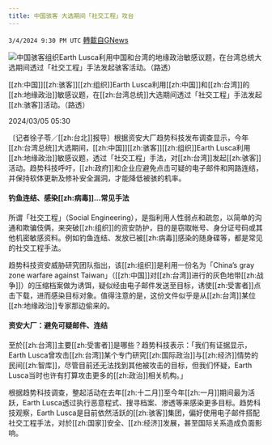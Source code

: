 ```yaml
---
title: 中国骇客 大选期间「社交工程」攻台
---
```

`3/4/2024 9:30 PM UTC` [轉載自GNews](https://gnews.org/articles/2364944)

![中国骇客组织Earth Lusca利用中国和台湾的地缘政治敏感议题，在台湾总统大选期间透过「社交工程」手法发起骇客活动。（路透）](https://img.ltn.com.tw/Upload/news/600/2024/03/05/60.jpg "中国骇客组织Earth Lusca利用中国和台湾的地缘政治敏感议题，在台湾总统大选期间透过「社交工程」手法发起骇客活动。（路透）")

[[zh:中国]][[zh:骇客]][[zh:组织]]Earth Lusca利用[[zh:中国]]和[[zh:台湾]]的[[zh:地缘政治]]敏感议题，在[[zh:台湾总统]]大选期间透过「社交工程」手法发起[[zh:骇客]]活动。（路透）

2024/03/05 05:30

〔记者徐子苓／[[zh:台北]]报导〕根据资安大厂趋势科技发布调查显示，今年[[zh:台湾总统]]大选期间，[[zh:中国]][[zh:骇客]][[zh:组织]]Earth Lusca利用[[zh:地缘政治]]敏感议题，透过「社交工程」手法，对[[zh:台湾]]发起[[zh:骇客]]活动。趋势科技呼吁，[[zh:政府]]和企业应避免点击可疑的电子邮件和网路连结，并保持软体更新及修补安全漏洞，才能降低被骇的机率。

#### 钓鱼连结、感染[[zh:病毒]]…常见手法

所谓「社交工程」（Social Engineering），是指利用人性弱点和疏忽，以简单的沟通和欺骗伎俩，来突破[[zh:组织]]的资安防护，目的是窃取帐号、身分证号码或其他机密敏感资料。例如钓鱼连结、发放已被[[zh:病毒]]感染的随身碟等，都是常见的社交工程手法。

趋势科技资安威胁研究团队指出，该[[zh:组织]]是利用一份名为「China’s gray zone warfare against Taiwan」（[[zh:中国]]对[[zh:台湾]]进行的灰色地带[[zh:战争]]）的压缩档案做为诱饵，疑似经由电子邮件发送至目标，诱使[[zh:受害者]]点击下载，进而感染目标对象。值得注意的是，这份文件似乎是从[[zh:台湾]]某位[[zh:地缘政治]]专家那边偷来的。

#### 资安大厂：避免可疑邮件、连结

至於[[zh:台湾]]主要[[zh:受害者]]是哪些？趋势科技表示：「我们有证据显示，Earth Lusca曾攻击[[zh:台湾]]某个专门研究[[zh:国际政治]]与[[zh:经济]]情势的民间[[zh:智库]]，尽管目前还无法找到其他被攻击的目标，但我们怀疑，Earth Lusca当时也许有打算攻击更多的[[zh:政治]]相关机构。」

根据趋势科技调查，整起活动在去年[[zh:十二月]]至今年[[zh:一月]]期间最为活跃，Earth Lusca透过执行恶意程式、搜寻档案、渗透等来感染更多目标。趋势科技观察，Earth Lusca是目前依然活跃的[[zh:骇客]]集团，偏好使用电子邮件搭配社交工程手法，对於[[zh:国家]]安全、[[zh:经济]]发展，甚至国际关系造成负面影响。
